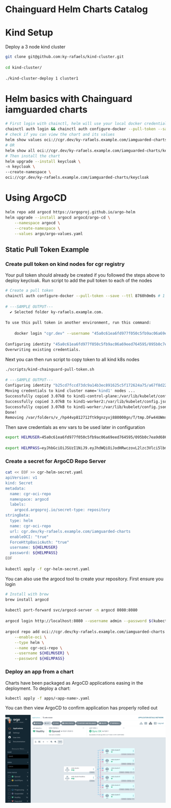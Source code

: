 # Chainguard Helm Charts Catalog

# Kind Setup

Deploy a 3 node kind cluster

```bash
git clone git@github.com:ky-rafaels/kind-cluster.git

cd kind-cluster/

./kind-cluster-deploy 1 cluster1
```

# Helm basics with Chainguard iamguarded charts

```bash
# First login with chainctl, helm will use your local docker credentials to authenticate to the OCI repo
chainctl auth login && chainctl auth configure-docker --pull-token --save
# check if you can view the chart and its values
helm show values oci://cgr.dev/ky-rafaels.example.com/iamguarded-charts/keycloak
# OR 
helm show all oci://cgr.dev/ky-rafaels.example.com/iamguarded-charts/keycloak
# Then install the chart 
helm upgrade --install keycloak \
-n keycloak \
--create-namespace \
oci://cgr.dev/ky-rafaels.example.com/iamguarded-charts/keycloak
```

# Using ArgoCD

```bash
helm repo add argocd https://argoproj.github.io/argo-helm
helm upgrade --install argocd argocd/argo-cd \
    --namespace argocd \
    --create-namespace \
    --values argo/argo-values.yaml
```

## Static Pull Token Example

### Create pull token on kind nodes for cgr registry

Your pull token should already be created if you followed the steps above to deploy keycloak. Run script to add the pull token to each of the nodes

```bash
# Create a pull token
chainctl auth configure-docker --pull-token --save --ttl 8760h0m0s # 1 year expiration

# ---SAMPLE OUTPUT---
  ✔ Selected folder ky-rafaels.example.com.

To use this pull token in another environment, run this command:

    docker login "cgr.dev" --username "45a0c61ea6fd977f050c5fb9ac06a69eed764595/095b0c7ea9d68679" --password "eyJhbGciOiJSUzI1NiJ9.eyJhdWQiOiJodHRwczovL2lzc3Vlci5lbmZvcmNlLmRldiIsImV4cCI6MTc0OTczODQ2NSwiaWF0IjoxNzQ5NjUyMDY2LCJpc3MiOiJodHRwczovL3B1bGx0b2tlbi5pc3N1ZXIuY2hhaW5ndWFyZC5kZXYiLCJzdWIiOiJwdWxsLXRva2VuLTAxY2MwODkwYzA5N2ZmMzk1MDUyMWY4NWFmYmEyZDUwMGM0ODQxOWEifQ.ET7ywPUkMk5wN6p0INqhNtdnOVELySqdjp-qWedVmJkLrWlZhdFodU43P4uuR-LJ3Z9mVmd9fjDWpBtZnsCFHbczkENPzOiAFP9fsJhO_2dXT3rXCPK84ddJgRLe6oDlMA3VSa0XEclfTyBcaG4RlrgkVaGhtS7gone4Egff7bKX5Y6-TUxxLiVvCA_l_YmOixUss_Mj1Qxxb81sCeh7x4FSpOGWtmU2Z7Hy6B_rGk17zXMO_GYcuyzAMxfFdQl1Ov18t7KxymQwIoS7UF1fx_5ECR8fgArLM8NikGOjzkiQZuSzeI_hl_GnUFdPTAAhmjpJEWO0isiSPWgpkUPx5scoSUm6jzfduvRgGcmjRxT_pq6MWzFJNw9gv9gVehJuW5lKzNIgMTfJXO5Roba8WCwwxiUknhZXP8DeD_kdAN2-JbkfOYg3aPVU5jFTtA6TJKlh0uQA5OGN5hG_PnyzIr0vu4VVninJTWm66RppdlffhG-1xY9lpXgD2k2TIhygFL8iEBNszq0siLVA3uTH6NZY8iGRFqziUAGnyD80aHn52tIeCBBAOyS6qfcRLzqO6dQX95uscdCOuy-5rxU9n4208m5duLXdZtVWa9gp2vg-OmxnCPVdXmPCTA6RF43gDVkxKGMfvkUkTW1nKNvIUx_ikC9tLHDuZdi8FKLeYEg"

Configuring identity "45a0c61ea6fd977f050c5fb9ac06a69eed764595/095b0c7ea9d68679" for pulls from cgr.dev (expires 2025-06-12T09:27:45-05:00).
Overwriting existing credentials.
```

Next you can then run script to copy token to all kind k8s nodes

```bash
./scripts/kind-chainguard-pull-token.sh

# ---SAMPLE OUTPUT---
Configuring identity "b25cd7fccd73dc9a14b3ec891625c5f172624a75/a67f8d22d75f8832" for pulls from cgr.dev (expires 2025-08-13T12:20:03-05:00).
Moving credentials to kind cluster name='kind1' nodes ...
Successfully copied 3.07kB to kind1-control-plane:/var/lib/kubelet/config.json
Successfully copied 3.07kB to kind1-worker2:/var/lib/kubelet/config.json
Successfully copied 3.07kB to kind1-worker:/var/lib/kubelet/config.json
Done!
Removing /var/folders/v_/hp44vp812712ftk9gnzyxj880000gn/T/tmp.DFw44UWmsG/*
```

Then save credentials as env vars to be used later in configuration

```bash
export HELMUSER=45a0c61ea6fd977f050c5fb9ac06a69eed764595/095b0c7ea9d68679

export HELMPASS=eyJhbGciOiJSUzI1NiJ9.eyJhdWQiOiJodHRwczovL2lzc3Vlci5lbmZvcmNlLmRldiIsImV4cCI6MTc0OTczODQ2NSwiaWF0IjoxNzQ5NjUyMDY2LCJpc3MiOiJodHRwczovL3B1bGx0b2tlbi5pc3N1ZXIuY2hhaW5ndWFyZC5kZXYiLCJzdWIiOiJwdWxsLXRva2VuLTAxY2MwODkwYzA5N2ZmMzk1MDUyMWY4NWFmYmEyZDUwMGM0ODQxOWEifQ.ET7ywPUkMk5wN6p0INqhNtdnOVELySqdjp-qWedVmJkLrWlZhdFodU43P4uuR......
```

### Create a secret for ArgoCD Repo Server

```bash
cat << EOF >> cgr-helm-secret.yaml
apiVersion: v1
kind: Secret
metadata:
  name: cgr-oci-repo
  namespace: argocd
  labels:
    argocd.argoproj.io/secret-type: repository
stringData:
  type: helm
  name: cgr-oci-repo
  url: cgr.dev/ky-rafaels.example.com/iamguarded-charts
  enableOCI: "true"
  ForceHttpBasicAuth: "true"
  username: ${HELMUSER} 
  password: ${HELMPASS} 
EOF

kubectl apply -f cgr-helm-secret.yaml
```

You can also use the argocd tool to create your repository. First ensure you login

```bash
# Install with brew 
brew install argocd

kubectl port-forward svc/argocd-server -n argocd 8080:8080

argocd login http://localhost:8080 --username admin --password $(kubectl -n argocd get secret argocd-initial-admin-secret -o jsonpath="{.data.password}" | base64 -d && echo) 

argocd repo add oci://cgr.dev/ky-rafaels.example.com/iamguarded-charts \
    --enable-oci \
    --type helm \
    --name cgr-oci-repo \
    --username ${HELMUSER} \
    --password ${HELMPASS}
```

### Deploy an app from a chart

Charts have been packaged as ArgoCD applications easing in the deployment. To deploy a chart:
```bash
kubectl apply -f apps/<app-name>.yaml
```

You can then view ArgoCD to confirm application has properly rolled out

![argo app sync](img/app-rollout.png)
<!-- 
# Dynamic AuthN using ArgoCD Config Plugin

## Create a plugin using custom-assembly

First, ensure that you have the packages necessary for the argocd-plugin available in your private apk repo as well as the chainguard-base image. 

```bash
cat << EOF >> argocd-plugin.yaml
contents:
  packages:
    - jq
    - yq 
    - helm 
    - bash-binsh
    - chainctl 
EOF
```

Then generate a package file and create the image we will use as our argocd plugin. We will use this plugin help the argocd repo server to authenticate with the chainguard registry to read charts.

```bash
chainctl image repo build apply -f custom-assembly/argo-plugin-apks.yaml --parent ky-rafaels.example.com --repo custom-base
``` -->